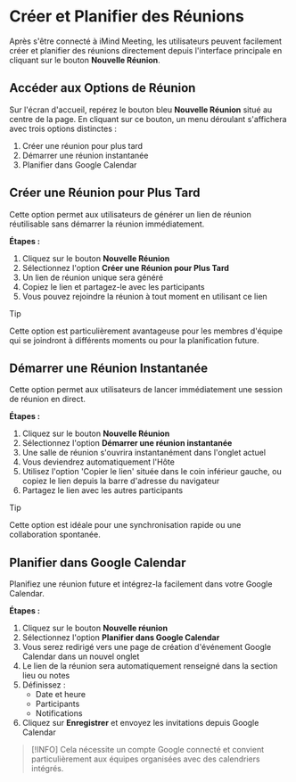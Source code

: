 # Créer et Planifier des Réunions

Après s\'être connecté à iMind Meeting, les utilisateurs peuvent facilement créer et planifier des réunions directement depuis l\'interface principale en cliquant sur le bouton **Nouvelle Réunion**.

## Accéder aux Options de Réunion

Sur l\'écran d\'accueil, repérez le bouton bleu **Nouvelle Réunion** situé au centre de la page. En cliquant sur ce bouton, un menu déroulant s\'affichera avec trois options distinctes :

1. Créer une réunion pour plus tard
2. Démarrer une réunion instantanée
3. Planifier dans Google Calendar

## Créer une Réunion pour Plus Tard

Cette option permet aux utilisateurs de générer un lien de réunion réutilisable sans démarrer la réunion immédiatement.

**Étapes :**

1. Cliquez sur le bouton **Nouvelle Réunion**
2. Sélectionnez l'option **Créer une Réunion pour Plus Tard**
3. Un lien de réunion unique sera généré
4. Copiez le lien et partagez-le avec les participants
5. Vous pouvez rejoindre la réunion à tout moment en utilisant ce lien

> [!TIP]
> Cette option est particulièrement avantageuse pour les membres d'équipe qui se joindront à différents moments ou pour la planification future.

## Démarrer une Réunion Instantanée

Cette option permet aux utilisateurs de lancer immédiatement une session de réunion en direct.

**Étapes :**

1. Cliquez sur le bouton **Nouvelle Réunion**
2. Sélectionnez l\'option **Démarrer une réunion instantanée**
3. Une salle de réunion s\'ouvrira instantanément dans l\'onglet actuel
4. Vous deviendrez automatiquement l\'Hôte
5. Utilisez l\'option \'Copier le lien\' située dans le coin inférieur gauche, ou copiez le lien depuis la barre d\'adresse du navigateur
6. Partagez le lien avec les autres participants

> [!TIP]
> Cette option est idéale pour une synchronisation rapide ou une collaboration spontanée.

## Planifier dans Google Calendar

Planifiez une réunion future et intégrez-la facilement dans votre Google Calendar.

**Étapes :**

1. Cliquez sur le bouton **Nouvelle réunion**
2. Sélectionnez l'option **Planifier dans Google Calendar**
3. Vous serez redirigé vers une page de création d'événement Google Calendar dans un nouvel onglet
4. Le lien de la réunion sera automatiquement renseigné dans la section lieu ou notes
5. Définissez :
   - Date et heure
   - Participants
   - Notifications
6. Cliquez sur **Enregistrer** et envoyez les invitations depuis Google Calendar

> [!INFO]
> Cela nécessite un compte Google connecté et convient particulièrement aux équipes organisées avec des calendriers intégrés.